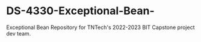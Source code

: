 # DS-4330-Exceptional-Bean-
Exceptional Bean Repository for TNTech's 2022-2023 BIT Capstone project dev team. 
